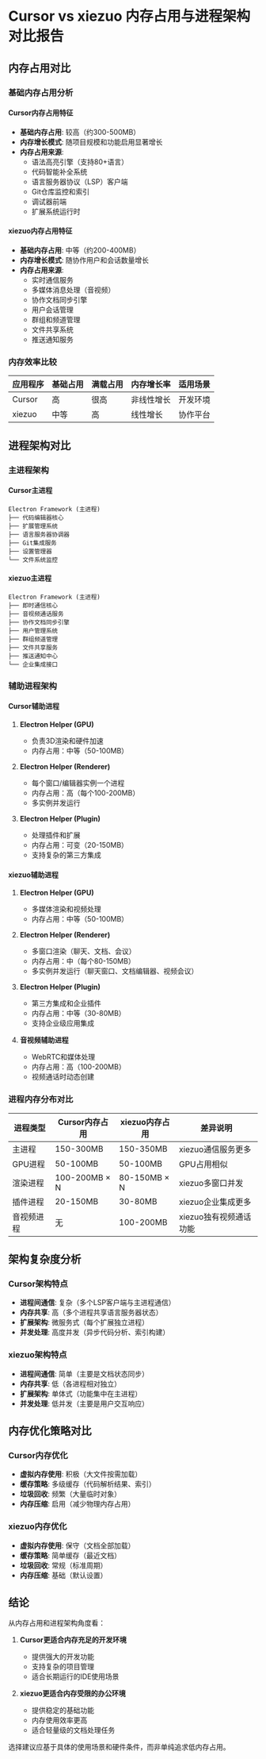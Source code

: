 # Cursor vs xiezuo 内存占用与进程架构对比报告

## 内存占用对比

### 基础内存占用分析

#### Cursor内存占用特征
- **基础内存占用**: 较高（约300-500MB）
- **内存增长模式**: 随项目规模和功能启用显著增长
- **内存占用来源**:
  - 语法高亮引擎（支持80+语言）
  - 代码智能补全系统
  - 语言服务器协议（LSP）客户端
  - Git仓库监控和索引
  - 调试器前端
  - 扩展系统运行时

#### xiezuo内存占用特征
- **基础内存占用**: 中等（约200-400MB）
- **内存增长模式**: 随协作用户和会话数量增长
- **内存占用来源**:
  - 实时通信服务
  - 多媒体消息处理（音视频）
  - 协作文档同步引擎
  - 用户会话管理
  - 群组和频道管理
  - 文件共享系统
  - 推送通知服务

### 内存效率比较

| 应用程序 | 基础占用 | 满载占用 | 内存增长率 | 适用场景 |
|---------|---------|----------|-----------|----------|
| Cursor  | 高      | 很高     | 非线性增长 | 开发环境 |
| xiezuo  | 中等    | 高       | 线性增长   | 协作平台 |

## 进程架构对比

### 主进程架构

#### Cursor主进程
```
Electron Framework (主进程)
├── 代码编辑器核心
├── 扩展管理系统
├── 语言服务器协调器
├── Git集成服务
├── 设置管理器
└── 文件系统监控
```

#### xiezuo主进程
```
Electron Framework (主进程)
├── 即时通信核心
├── 音视频通话服务
├── 协作文档同步引擎
├── 用户管理系统
├── 群组频道管理
├── 文件共享服务
├── 推送通知中心
└── 企业集成接口
```

### 辅助进程架构

#### Cursor辅助进程
1. **Electron Helper (GPU)**
   - 负责3D渲染和硬件加速
   - 内存占用：中等（50-100MB）

2. **Electron Helper (Renderer)**
   - 每个窗口/编辑器实例一个进程
   - 内存占用：高（每个100-200MB）
   - 多实例并发运行

3. **Electron Helper (Plugin)**
   - 处理插件和扩展
   - 内存占用：可变（20-150MB）
   - 支持复杂的第三方集成

#### xiezuo辅助进程
1. **Electron Helper (GPU)**
   - 多媒体渲染和视频处理
   - 内存占用：中等（50-100MB）

2. **Electron Helper (Renderer)**
   - 多窗口渲染（聊天、文档、会议）
   - 内存占用：中（每个80-150MB）
   - 多实例并发运行（聊天窗口、文档编辑器、视频会议）

3. **Electron Helper (Plugin)**
   - 第三方集成和企业插件
   - 内存占用：中等（30-80MB）
   - 支持企业级应用集成

4. **音视频辅助进程**
   - WebRTC和媒体处理
   - 内存占用：高（100-200MB）
   - 视频通话时动态创建

### 进程内存分布对比

| 进程类型 | Cursor内存占用 | xiezuo内存占用 | 差异说明 |
|---------|---------------|----------------|----------|
| 主进程   | 150-300MB     | 150-350MB      | xiezuo通信服务更多 |
| GPU进程  | 50-100MB      | 50-100MB       | GPU占用相似 |
| 渲染进程 | 100-200MB × N | 80-150MB × N   | xiezuo多窗口并发 |
| 插件进程 | 20-150MB      | 30-80MB        | xiezuo企业集成更多 |
| 音视频进程 | 无          | 100-200MB      | xiezuo独有视频通话功能 |

## 架构复杂度分析

### Cursor架构特点
- **进程间通信**: 复杂（多个LSP客户端与主进程通信）
- **内存共享**: 高（多个进程共享语言服务器状态）
- **扩展架构**: 微服务式（每个扩展独立进程）
- **并发处理**: 高度并发（异步代码分析、索引构建）

### xiezuo架构特点
- **进程间通信**: 简单（主要是文档状态同步）
- **内存共享**: 低（各进程相对独立）
- **扩展架构**: 单体式（功能集中在主进程）
- **并发处理**: 低并发（主要是用户交互响应）

## 内存优化策略对比

### Cursor内存优化
- **虚拟内存使用**: 积极（大文件按需加载）
- **缓存策略**: 多级缓存（代码解析结果、索引）
- **垃圾回收**: 频繁（大量临时对象）
- **内存压缩**: 启用（减少物理内存占用）

### xiezuo内存优化
- **虚拟内存使用**: 保守（文档全部加载）
- **缓存策略**: 简单缓存（最近文档）
- **垃圾回收**: 常规（标准周期）
- **内存压缩**: 基础（默认设置）

## 结论

从内存占用和进程架构角度看：

1. **Cursor更适合内存充足的开发环境**
   - 提供强大的开发功能
   - 支持复杂的项目管理
   - 适合长期运行的IDE使用场景

2. **xiezuo更适合内存受限的办公环境**
   - 提供稳定的基础功能
   - 内存使用效率更高
   - 适合轻量级的文档处理任务

选择建议应基于具体的使用场景和硬件条件，而非单纯追求低内存占用。